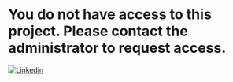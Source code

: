 # You do not have access to this project. Please contact the administrator to request access.

[![Linkedin](https://img.shields.io/badge/linkedin-0A66C2?style=for-the-badge&logo=linkedin&logoColor=white)](https://www.linkedin.com/in/rajath-acharya)
